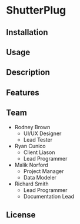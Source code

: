 # ShutterPlug

## Installation ##

## Usage ##

## Description ## 

## Features ##

## Team ##

- Rodney Brown
  * UI/UX Designer
  * Lead Tester 
- Ryan Cunico
  * Client Liason
  * Lead Programmer
- Malik Norford
  * Project Manager
  * Data Modeler
- Richard Smith
  * Lead Programmer
  * Documentation Lead

## License ##